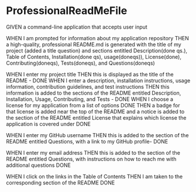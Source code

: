 # ProfessionalReadMeFile

GIVEN a command-line application that accepts user input
<!-- node.js - using node to display information in the terminal from the file -->
<!-- this is what inquirer is for -->

WHEN I am prompted for information about my application repository
THEN a high-quality, professional README.md is generated with the title of my project (added a title question) and sections entitled Description(done qs.), Table of Contents, Installation(done qs), usage(doneqs)), License(done), Contributing(doneqs), Tests(doneqs), and Questions(doneqs)

<!-- using an inquirer to display the questions - need an array of questions -->
<!-- const questions /  -->

WHEN I enter my project title
THEN this is displayed as the title of the README - DONE
WHEN I enter a description, installation instructions, usage information, contribution guidelines, and test instructions
THEN this information is added to the sections of the README entitled Description, Installation, Usage, Contributing, and Tests - DONE
WHEN I choose a license for my application from a list of options DONE
THEN a badge for that license is added near the top of the README and a notice is added to the section of the README entitled License that explains which license the application is covered under DONE


WHEN I enter my GitHub username
THEN this is added to the section of the README entitled Questions, with a link to my GitHub profile- DONE

WHEN I enter my email address
THEN this is added to the section of the README entitled Questions, with instructions on how to reach me with additional questions DONE

WHEN I click on the links in the Table of Contents
THEN I am taken to the corresponding section of the README DONE